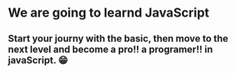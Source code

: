 # We are going to learnd JavaScript

## Start your journy with the basic, then move to the next level and become a pro!! a programer!! in javaScript. 😁

